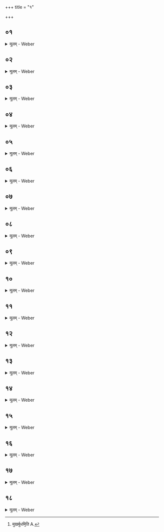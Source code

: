 +++
title = "१"

+++


##  ०१
<details><summary>मूलम् - Weber</summary>

अ᳘थ प्रातर्गो᳘तमस्य॥  
चतुरुत्तर स्तो᳘मो भवति त᳘स्य चतसृ᳘षु बहिष्पवमान᳘मष्टा᳘स्वष्टास्वा᳘ज्यानि द्वादश᳘सु मा᳘ध्यन्दिनः प᳘वमानः षोडश᳘सु पृष्ठा᳘नि विंशत्यामा᳘र्भवः प᳘वमानश्च᳘तुर्विंशत्यामग्निष्टोमसाम᳟॥
</details>

##  ०२
<details><summary>मूलम् - Weber</summary>

त᳘स्य है᳘के॥  
अग्निष्टोमसाम च᳘तुःसाम कुर्वन्तिॗ नाग्निष्टोमोॗ नोक्थ्य᳘ इ᳘ति व᳘दन्तस्तद्य᳘दि त᳘था कुर्युः᳘ सार्धᳫं स्तोत्रि᳘यं शस्त्वा᳘ सार्धम᳘नुरूपं शंसेद्रथन्तर᳘म् पृष्ठं रा᳘थन्तरं शस्त्र᳘मग्निष्टोमो᳘ यज्ञस्ते᳘नेमं᳘ लोक᳘मृध्नोति॥
</details>

##  ०३
<details><summary>मूलम् - Weber</summary>

ए᳘कविंशतिः सवनी᳘याः पश᳘वः॥  
स᳘र्व आग्नेयास्ते᳘षाᳫं समानं कर्मे᳘त्यु है᳘क आहुर्द्वेॗ त्वेॗवैते᳘ एकादशि᳘न्यावा᳘लभेत य᳘ एॗवैकादशिने᳘षु का᳘मस्त᳘स्य का᳘मस्या᳘प्त्यै॥
</details>

##  ०४
<details><summary>मूलम् - Weber</summary>

स᳘ᳫं᳘स्थितेऽग्निष्टोमे᳟॥  
प᳘रिहृतासु व᳘सतीवरीष्वध्वर्यु᳘रन्नहोमा᳘न्जुहोति ते᳘षामुक्तम् ब्रा᳘ह्मणं प्राणा᳘य स्वा᳘हापाना᳘य स्वाहे᳘ति द्वादश᳘भिरनुवाकैर्द्वा᳘दश मा᳘साः संवत्सरः स᳘र्वᳫं संवत्सरः स᳘र्वमश्वमेधः स᳘र्वस्याप्त्यै स᳘र्वस्या᳘वरुद्ध्यै॥
</details>

##  ०५
<details><summary>मूलम् - Weber</summary>

एकविंश᳘म् मध्यमम᳘हर्भवति॥  
असौ वा᳘ आदित्य᳘ एकविंॗशः सोऽश्वमेधः स्वे᳘नैॗवैनᳫं स्तो᳘मेन स्वा᳘यां देव᳘तायाम् प्र᳘तिष्ठापयति त᳘स्मादेकविंश᳘म्॥
</details>

##  ०६
<details><summary>मूलम् - Weber</summary>

य᳘द्वेवै᳘कविंश᳘म्॥  
एकविंशो वै पु᳘रुषो द᳘श ह᳘स्त्या अङ्गु᳘लयो द᳘श पा᳘द्या आॗत्मैकविंशस्त᳘दने᳘नैकविंशे᳘नात्म᳘नैत᳘स्मिन्नेकविंशे᳘ प्रतिष्ठा᳘याम् प्र᳘तितिष्ठति त᳘स्मादेकविंश᳘म्॥
</details>

##  ०७
<details><summary>मूलम् - Weber</summary>

य᳘द्वेॗवैकविंश᳘म्॥  
एकविंशो वै स्तो᳘मानाम् प्रतिष्ठा᳘ बहु ख᳘लु वा᳘ एत᳘देतस्मिन्न᳘हन्युच्चावच᳘मिव क᳘र्म क्रियते तद्य᳘देत᳘देतस्मिन्न᳘हन्युच्चावच᳘म् बहु क᳘र्म क्रिय᳘ते त᳘देत᳘स्मिन्नेकविंशे᳘ प्रतिष्ठा᳘याम् प्र᳘तिष्ठितं क्रियाता इ᳘ति त᳘स्माद्वेॗवैत᳘देकविंशम᳘हः॥
</details>

##  ०८
<details><summary>मूलम् - Weber</summary>

त᳘स्य प्रातःसवन᳘म्॥  
अग्निं त᳘म् मन्ये यो व᳘सुरि᳘ति हो᳘ता पा᳘ङ्क्तमा᳘ज्यं शस्त्वै᳘काहिकमुपसं᳘शंसति बा᳘र्हतं च प्र᳘उगम् माधुछन्दसं᳘ च त्रिचश᳘ उभे सं᳘शंसति य᳘श्च बा᳘र्हते प्र᳘उगे का᳘मो य᳘ उ च माधुछन्दसे त᳘योरुभ᳘योः का᳘मयोरा᳘प्त्यै कॢप्त᳘म् प्रातःसवन᳘म्॥
</details>

##  ०९
<details><summary>मूलम् - Weber</summary>

अथा᳘तो मा᳘ध्यन्दिनᳫं स᳘वनं॥  
अ᳘तिछन्दाः प्रतिप᳘न्मरुत्वती᳘यस्य त्रि᳘कद्रुकेषु महिषो य᳘वाशिरमि᳘त्यतिष्ठा वा᳘ एषा छ᳘न्दसां य᳘दतिछन्दा अतिष्ठा᳘ अश्वमेधो᳘ यज्ञा᳘नामश्वमेध᳘स्यैवा᳘प्त्यैॗ सैॗषैव त्रिः᳘ शस्ता᳘ त्रिचः स᳘म्पद्यते ते᳘नो तं का᳘ममाप्नोति य᳘स्त्रिच᳘ इदं᳘ वसो सुतम᳘न्ध इ᳘त्यनुचर᳘ एष᳘ एव नि᳘त्य एकाहातान᳘ इत्था हि सो᳘म इन्म᳘देऽविता᳘सि सुन्वतो᳘ वृक्त᳘बर्हिष इ᳘ति पङ्क्ती᳘श्च ष᳘ट्पदाश्च शस्त्वै᳘काहिके नि᳘विदं दधाती᳘ति मरुत्वती᳘यम्॥
</details>

##  १०
<details><summary>मूलम् - Weber</summary>

अथा᳘तो नि᳘ष्केवल्यम्॥  
महा᳘नाम्न्यः पृष्ठ᳘म् भवन्ति सा᳘नुरूपाः स᳘प्रगाथाः शंसति सर्वे वै का᳘मा महा᳘नाम्नीषु स᳘र्वे का᳘मा अश्वमेधे स᳘र्वेषां का᳘मानामा᳘प्त्याइ᳘न्द्रो म᳘दाय वावृधेॗ प्रेदम् ब्र᳘ह्म वृत्रतू᳘र्येष्वाविथे᳘ ति पङ्क्ती᳘श्च ष+\पदाश्च शस्त्वै᳘काहिके निवि᳘दं दधाति कॢप्तम् मा᳘ध्यन्दिनᳫं स᳘वनम्॥
</details>

##  ११
<details><summary>मूलम् - Weber</summary>

अथा᳘तस्तृतीयसवनम्॥  
अ᳘तिछन्दा एव᳘ प्रतिप᳘द्वैश्वदेव᳘स्याभित्यं᳘ देव᳘ᳫं᳘ सविता᳘रमोॗण्योरि᳘ति त᳘स्या एत᳘देव ब्रा᳘ह्मणं यत्पू᳘र्वस्या अभि᳘त्वा देव सवितरि᳘त्यनुचॗरोऽभिवा᳘न्भि᳘भूत्यै रूपमु᳘दु ष्य᳘ देवः᳘ सविता द᳘मूना इ᳘ति सावित्रं᳘ शस्त्वै᳘काहिके निवि᳘दं दधाति मही द्या᳘वापृथिवी᳘इह ज्ये᳘ष्थे इ᳘ति चतुरृचं᳘ द्यावापृथिवी᳘यं शस्त्वै᳘काहिके निवि᳘दं दधात्यृभु᳘र्विॗभ्वा वा᳘ज इ᳘न्द्रो नो अछेत्या᳘र्भवं शस्त्वै᳘काहिके निवि᳘दं दधाति को नु᳘ वाम् मित्रावरुणावृतायन्नि᳘ति वैश्वदेवं᳘ शस्त्वै᳘काहिके निवि᳘दं दधाती᳘ति वैश्वदेवम्॥
</details>

##  १२
<details><summary>मूलम् - Weber</summary>

अथा᳘त आग्निमारुत᳘म्॥  
मूर्धा᳘नं दिवो᳘ अरति᳘म् पृथिव्या इ᳘ति वैश्वानरी᳘यं शस्त्वै᳘काहिके निवि᳘दं दधात्या᳘ रुद्रास इ᳘न्द्रवन्तः सजो᳘षस इ᳘ति मारुतं᳘ शस्त्वै᳘काहिके निवि᳘दं दधातीम᳘मूषु᳘ वो अ᳘तिथिमुषर्बु᳘धमि᳘ति [^wbr_1] नवर्चं᳘ जातवेदसी᳘यं शस्त्वै᳘काहिके निवि᳘दं दधाति तद्यदै᳘काहिकानि निविद्धा᳘नानि भ᳘वन्ति प्रतिष्ठा वै ज्यो᳘तिष्तोमः प्रतिष्ठा᳘या अ᳘प्रच्युत्यै॥  

[^wbr_1]: मुखर्बुधमि᳘ति A.
</details>

##  १३
<details><summary>मूलम् - Weber</summary>

त᳘स्यैते᳘ पश᳘वो भवन्ति॥  
अ᳘श्वस्तूपरो᳘ गोमृग इ᳘ति पञ्चदश प᳘र्यङ्ग्यास्ते᳘षामुक्तम् ब्रा᳘ह्मणम᳘थैत᳘ आरण्या᳘ वसन्ता᳘य कपि᳘ञ्जलाना᳘लभते ग्रीष्मा᳘य कलविङ्का᳘न्वर्षा᳘भ्यस्तित्ति᳘रीनि᳘ति ते᳘षाम्वेॗवोक्तम्॥
</details>

##  १४
<details><summary>मूलम् - Weber</summary>

अ᳘थैताने᳘कविंशतये॥  
चातुर्मास्यदेवता᳘भ्य ए᳘क्विंशतिमेकविंशतिम् पशूना᳘लभत एता᳘वन्तो वै स᳘र्वे देवा या᳘वत्यश्चातुर्मास्यदेवताः स᳘र्वे का᳘मा अश्वमेधे स᳘र्वान्देवा᳘न्प्रीत्वा स᳘र्वान्का᳘मानाप्नवानी᳘ति न त᳘था कुर्यात्॥
</details>

##  १५
<details><summary>मूलम् - Weber</summary>

सप्त᳘दशैव᳘ पशू᳘न्मध्यमे यू᳘प आ᳘लभेत्॥  
प्रजा᳘पतिः सप्तदशः स᳘र्वᳫं सप्तदशः स᳘र्वमश्वमेधः स᳘र्वस्या᳘प्तै स᳘र्वस्या᳘वरुध्यै षो᳘डश षोडशे᳘तरेषु षो᳘डश्कलम् वा᳘ इदᳫं स᳘र्वᳫं स᳘र्वमश्वमेधः स᳘र्वस्याप्तै स᳘र्वस्या᳘वरुध्यै त्र᳘योदश त्रयोदशारण्या᳘नाकाशेष्वा᳘लभते त्र᳘योदश मा᳘साः सम्वत्सरः स᳘र्वᳫं सम्वत्सरः स᳘र्वमश्वमेधः स᳘र्वस्या᳘प्तै स᳘र्वस्या᳘वरुध्यै॥
</details>

##  १६
<details><summary>मूलम् - Weber</summary>

अ᳘थ पुरा᳘ बहिष्पवमानात्॥  
अ᳘श्वं निॗक्त्वोदा᳘नयन्ति ते᳘न पावमानाय सर्पन्ति त᳘स्योक्तम् ब्रा᳘ह्मणᳫं स्तुते᳘ बहिष्पवमाने᳘ऽश्वमास्तावमा᳘क्रमयन्ति स यद्य᳘व वा जि᳘घ्रेद्वि᳘ वा व᳘र्तेत् स᳘मृद्धो मे यज्ञ इ᳘ति ह विद्यात्त᳘मुपाकृ᳘त्याध्वर्यु᳘राह हो᳘तरभि᳘ष्टुही᳘ति त᳘मेकादश᳘भिर्हो᳘ताभि᳘ष्टौति॥
</details>

##  १७
<details><summary>मूलम् - Weber</summary>

यद᳘क्रन्दः प्रथमं जा᳘यमान इ᳘ति॥  
त्रिः᳘ प्रथम᳘या त्रि᳘रुत्तम᳘या ताः प᳘ञ्चदश स᳘म्पद्यन्ते पञ्चदशो वै व᳘ज्रो वीर्य᳘म् व᳘ज्रो व᳘ज्रेणैॗवैत᳘द्वीॗर्येण य᳘जमानः पुर᳘स्तात्पाप्मा᳘՚म् व᳘ज्रो व᳘ज्रेणैॗवैत᳘द्वीॗर्येण य᳘जमानः पुर᳘स्तात्पाप्मा᳘नम᳘पहते तद्वै य᳘जमानायैव व᳘ज्रः प्र᳘दीयतेॗ योऽस्य स्तृ᳘त्यस्तᳫं स्त᳘र्तव उ᳘प प्रा᳘गाछ᳘सनम् वाज्यर्वो᳘प प्रा᳘गात्परमंय᳘त्सध᳘स्थमि᳘ति॥
</details>

##  १८
<details><summary>मूलम् - Weber</summary>

एते᳘ उद्धृ᳘त्य॥  
मा᳘ नो मित्रो व᳘रुणो अर्यॗमायुरि᳘त्येत᳘त्सूक्तम᳘ध्रिगावा᳘वपति च᳘तुस्त्रिंशद्वाजि᳘नो देव᳘बन्धोरि᳘त्यु है᳘क एताम् व᳘ङ्क्रीणाम् पुर᳘स्ताद्दधति नेद᳘नायतने प्रणवं द᳘धामेत्य᳘थो ने᳘देकवचने᳘न बहुवचन᳘म् व्यवा᳘यामे᳘ति न त᳘था कुर्यात्सार्ध᳘मेष᳘ सूक्तमा᳘वपेदु᳘प प्रा᳘गाछ᳘सनम् वाज्यर्वो᳘प प्रा᳘गात्परमंय᳘त्सध᳘स्थमि᳘ति॥
</details>